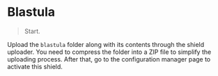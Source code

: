 Blastula
========

> Start.

Upload the `blastula` folder along with its contents through the shield uploader. You need to compress the folder into a ZIP file to simplify the uploading process. After that, go to the configuration manager page to activate this shield.